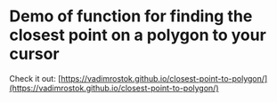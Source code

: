 # Demo of function for finding the closest point on a polygon to your cursor

Check it out: [https://vadimrostok.github.io/closest-point-to-polygon/](https://vadimrostok.github.io/closest-point-to-polygon/)
